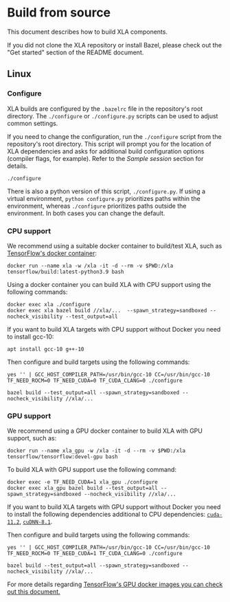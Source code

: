 # Build from source

This document describes how to build XLA components.

If you did not clone the XLA repository or install Bazel, please check out the
"Get started" section of the README document.

## Linux

### Configure

XLA builds are configured by the `.bazelrc` file in the repository's root
directory. The `./configure` or `./configure.py` scripts can be used to adjust
common settings.

If you need to change the configuration, run the `./configure` script from the
repository's root directory. This script will prompt you for the location of XLA
dependencies and asks for additional build configuration options (compiler
flags, for example). Refer to the *Sample session* section for details.

```
./configure
```

There is also a python version of this script, `./configure.py`. If using a
virtual environment, `python configure.py` prioritizes paths within the
environment, whereas `./configure` prioritizes paths outside the environment. In
both cases you can change the default.

### CPU support

We recommend using a suitable docker container to build/test XLA, such as
[TensorFlow's docker container](https://www.tensorflow.org/install/docker):

```
docker run --name xla -w /xla -it -d --rm -v $PWD:/xla tensorflow/build:latest-python3.9 bash
```

Using a docker container you can build XLA with CPU support using the following commands:

```
docker exec xla ./configure
docker exec xla bazel build //xla/...  --spawn_strategy=sandboxed --nocheck_visibility --test_output=all
```

If you want to build XLA targets with CPU support without Docker you need to install gcc-10:

```
apt install gcc-10 g++-10
```

Then configure and build targets using the following commands:
```
yes '' | GCC_HOST_COMPILER_PATH=/usr/bin/gcc-10 CC=/usr/bin/gcc-10 TF_NEED_ROCM=0 TF_NEED_CUDA=0 TF_CUDA_CLANG=0 ./configure

bazel build --test_output=all --spawn_strategy=sandboxed --nocheck_visibility //xla/...
```


### GPU support

We recommend using a GPU docker container to build XLA with GPU support, such
as:

```
docker run --name xla_gpu -w /xla -it -d --rm -v $PWD:/xla tensorflow/tensorflow:devel-gpu bash
```

To build XLA with GPU support use the following command:

```
docker exec -e TF_NEED_CUDA=1 xla_gpu ./configure
docker exec xla_gpu bazel build --test_output=all --spawn_strategy=sandboxed --nocheck_visibility //xla/...
```

If you want to build XLA targets with GPU support without Docker you need to install the following dependencies additional to CPU dependencies: [`cuda-11.2`](https://developer.nvidia.com/cuda-11.2.2-download-archive), [`cuDNN-8.1`](https://developer.nvidia.com/cudnn).

Then configure and build targets using the following commands:

```
yes '' | GCC_HOST_COMPILER_PATH=/usr/bin/gcc-10 CC=/usr/bin/gcc-10 TF_NEED_ROCM=0 TF_NEED_CUDA=1 TF_CUDA_CLANG=0 ./configure

bazel build --test_output=all --spawn_strategy=sandboxed --nocheck_visibility //xla/...
```


For more details regarding
[TensorFlow's GPU docker images you can check out this document.](https://www.tensorflow.org/install/source#gpu_support_3)
